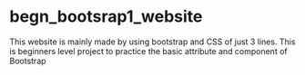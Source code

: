 # begn_bootsrap1_website
This website is mainly made by using bootstrap and CSS of just 3 lines. This is beginners level project to practice the basic attribute and component of Bootstrap
